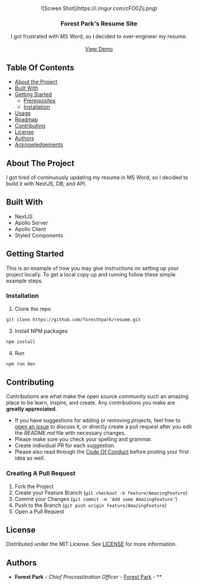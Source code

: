 <br/>
<p align="center">
  ![Screen Shot](https://i.imgur.com/cFO0Zij.png)
  <h3 align="center">Forest Park's Resume Site</h3>

  <p align="center">
    I got frustrated with MS Word, so I decided to over-engineer my resume.
    <br/>
    <br/>
    <a href="https://resume.forestpark.dev">View Demo</a>
  </p>
</p>



## Table Of Contents

* [About the Project](#about-the-project)
* [Built With](#built-with)
* [Getting Started](#getting-started)
  * [Prerequisites](#prerequisites)
  * [Installation](#installation)
* [Usage](#usage)
* [Roadmap](#roadmap)
* [Contributing](#contributing)
* [License](#license)
* [Authors](#authors)
* [Acknowledgements](#acknowledgements)

## About The Project

I got tired of continuously updating my resume in MS Word, so I decided to build it with NextJS, DB, and API.

## Built With

* NextJS
* Apollo Server
* Apollo Client
* Styled Components

## Getting Started

This is an example of how you may give instructions on setting up your project locally.
To get a local copy up and running follow these simple example steps.


### Installation

1. Clone the repo

```sh
git clone https://github.com/foresthpark/resume.git
```

3. Install NPM packages

```sh
npm install
```

4. Run

```sh
npm run dev
```


## Contributing

Contributions are what make the open source community such an amazing place to be learn, inspire, and create. Any contributions you make are **greatly appreciated**.
* If you have suggestions for adding or removing projects, feel free to [open an issue](https://github.com/foresthpark//issues/new) to discuss it, or directly create a pull request after you edit the *README.md* file with necessary changes.
* Please make sure you check your spelling and grammar.
* Create individual PR for each suggestion.
* Please also read through the [Code Of Conduct](https://github.com/foresthpark//blob/main/CODE_OF_CONDUCT.md) before posting your first idea as well.

### Creating A Pull Request

1. Fork the Project
2. Create your Feature Branch (`git checkout -b feature/AmazingFeature`)
3. Commit your Changes (`git commit -m 'Add some AmazingFeature'`)
4. Push to the Branch (`git push origin feature/AmazingFeature`)
5. Open a Pull Request

## License

Distributed under the MIT License. See [LICENSE](https://github.com/foresthpark//blob/main/LICENSE.md) for more information.

## Authors

* **Forest Park** - *Chief Procrastination Officer* - [Forest Park]() - **

